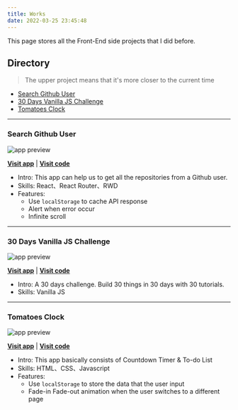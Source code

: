 ```yaml
---
title: Works
date: 2022-03-25 23:45:48
---
```


This page stores all the Front-End side projects that I did before.

## Directory
> The upper project means that it's more closer to the current time
+ [Search Github User](#Search-Github-User)
+ [30 Days Vanilla JS Challenge](#30-Days-Vanilla-JS-Challenge)
+ [Tomatoes Clock](#Tomatoes-Clock)

----------------------------------

### Search Github User
<img src="https://user-images.githubusercontent.com/67775387/160247438-e96862a9-230f-4f38-abef-74c595b22f96.png" alt="app preview"/>

**[Visit app](https://aleetsaiya.github.io/dcard-frontend-hw/)** | **[Visit code](https://github.com/aleetsaiya/dcard-frontend-hw)**

+ Intro: This app can help us to get all the repositories from a Github user.
+ Skills: React、React Router、RWD
+ Features:
    - Use `localStorage` to cache API response
    - Alert when error occur
    - Infinite scroll

----------------------------------

### 30 Days Vanilla JS Challenge
<img alt="app preview" src="https://user-images.githubusercontent.com/67775387/160536947-faf17c6a-da35-4f65-a87b-8ab3cac64052.png">

**[Visit app](https://aleetsaiya.github.io/Javascript30/)** | **[Visit code](https://github.com/aleetsaiya/Javascript30)**

+ Intro: A 30 days challenge. Build 30 things in 30 days with 30 tutorials.
+ Skills: Vanilla JS

----------------------------------

### Tomatoes Clock
<img alt="app preview" src="https://user-images.githubusercontent.com/67775387/160384753-e65efcb7-39a9-422a-b922-98844f7e9d86.png">

**[Visit app](https://aleetsaiya.github.io/tomatoes-clock/)** | **[Visit code](https://github.com/aleetsaiya/tomatoes-clock)**

+ Intro: This app basically consists of Countdown Timer & To-do List
+ Skills: HTML、CSS、Javascript
+ Features:
    - Use `localStorage` to store the data that the user input
    - Fade-in Fade-out animation when the user switches to a different page